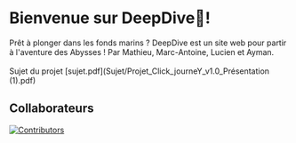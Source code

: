 # Bienvenue sur DeepDive🌊!
Prêt à plonger dans les fonds marins ? DeepDive est un site web pour partir à l'aventure des Abysses !
Par Mathieu, Marc-Antoine, Lucien et Ayman.<br>
<br>
Sujet du projet [sujet.pdf](Sujet/Projet_Click_journeY_v1.0_Présentation (1).pdf)<br>

## Collaborateurs
<a href="https://github.com/Sparthuus/DeepDive/graphs/contributors">
  <img src="https://contrib.rocks/image?repo=Sparthuus/DeepDive" alt="Contributors" />
</a>
